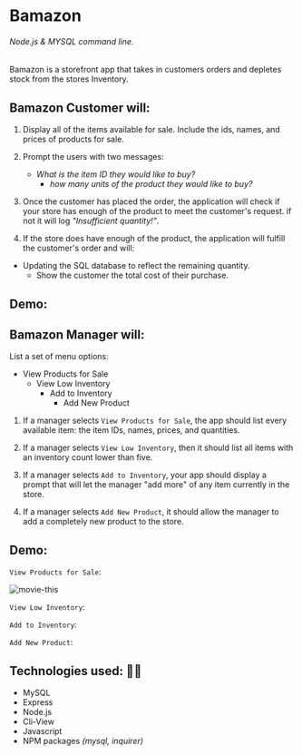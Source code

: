 # Bamazon

###### Node.js &amp; MYSQL command line. 

Bamazon is a storefront app that takes in customers orders and depletes stock from the stores Inventory.

## Bamazon Customer will:

1. Display all of the items available for sale. Include the ids, names, and prices of products for sale.

2. Prompt the users with two messages:
    - *What is the item ID they would like to buy?*
       - *how many units of the product they would like to buy?*

3. Once the customer has placed the order, the application will check if your store has enough of the product to meet the customer's request. if not it will log *"Insufficient quantity!"*.

4. If the store does have enough of the product, the application will fulfill the customer's order and will:
 - Updating the SQL database to reflect the remaining quantity.
   - Show the customer the total cost of their purchase.

## Demo: 

## Bamazon Manager will:

List a set of menu options:

- View Products for Sale
  - View Low Inventory
    - Add to Inventory
      - Add New Product

1.  If a manager selects `View Products for Sale`, the app should list every available item: the item IDs, names, prices, and quantities.

2. If a manager selects `View Low Inventory`, then it should list all items with an inventory count lower than five.

3. If a manager selects `Add to Inventory`, your app should display a prompt that will let the manager "add more" of any item currently in the store.

4. If a manager selects `Add New Product`, it should allow the manager to add a completely new product to the store.

## Demo:

`View Products for Sale`:

![movie-this](demo/movie-this.gif)

`View Low Inventory`:

`Add to Inventory`:

`Add New Product`:

## **Technologies used:** 👩‍💻

* MySQL
* Express
* Node.js
* Cli-View
* Javascript
* NPM packages *(mysql, inquirer)*
